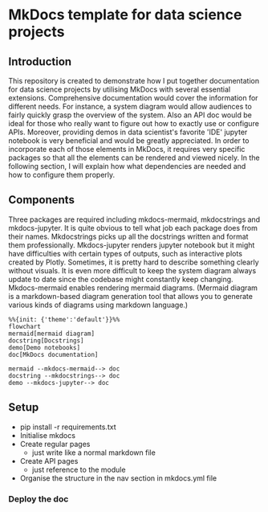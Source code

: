 # MkDocs template for data science projects

## Introduction
This repository is created to demonstrate how I put together documentation for data science projects by utilising MkDocs with several essential extensions. Comprehensive documentation would cover the information for different needs. For instance, a system diagram would allow audiences to fairly quickly grasp the overview of the system. Also an API doc would be ideal for those who really want to figure out how to exactly use or configure APIs. Moreover, providing demos in data scientist's favorite 'IDE' jupyter notebook is very beneficial and would be greatly appreciated. In order to incorporate each of those elements in MkDocs, it requires very specific packages so that all the elements can be rendered and viewed nicely. In the following section, I will explain how what dependencies are needed and how to configure them properly.

## Components
Three packages are required including mkdocs-mermaid, mkdocstrings and mkdocs-jupyter. It is quite obvious to tell what job each package does from their names. Mkdocstrings picks up all the docstrings written and format them professionally. Mkdocs-jupyter renders jupyter notebook but it might have difficulties with certain types of outputs, such as interactive plots created by Plotly. Sometimes, it is pretty hard to describe something clearly without visuals. It is even more difficult to keep the system diagram always update to date since the codebase might constantly keep changing. Mkdocs-mermaid enables rendering mermaid diagrams. (Mermaid diagram is a markdown-based diagram generation tool that allows you to generate various kinds of diagrams using markdown language.)

```mermaid
%%{init: {'theme':'default'}}%%
flowchart
mermaid[mermaid diagram]
docstring[Docstrings]
demo[Demo notebooks]
doc[MkDocs documentation]

mermaid --mkdocs-mermaid--> doc
docstring --mkdocstrings--> doc
demo --mkdocs-jupyter--> doc
```

## Setup
- pip install -r requirements.txt
- Initialise mkdocs
- Create regular pages
  - just write like a normal markdown file
- Create API pages
  - just reference to the module
- Organise the structure in the nav section in mkdocs.yml file

### Deploy the doc

